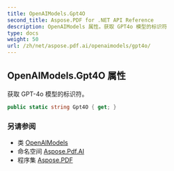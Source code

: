 ```yaml
---
title: OpenAIModels.Gpt4O
second_title: Aspose.PDF for .NET API Reference
description: OpenAIModels 属性。获取 GPT4o 模型的标识符
type: docs
weight: 50
url: /zh/net/aspose.pdf.ai/openaimodels/gpt4o/
---
```

## OpenAIModels.Gpt4O 属性

获取 GPT-4o 模型的标识符。

```csharp
public static string Gpt4O { get; }
```

### 另请参阅

* 类 [OpenAIModels](../)
* 命名空间 [Aspose.Pdf.AI](../../../aspose.pdf.ai/)
* 程序集 [Aspose.PDF](../../../)